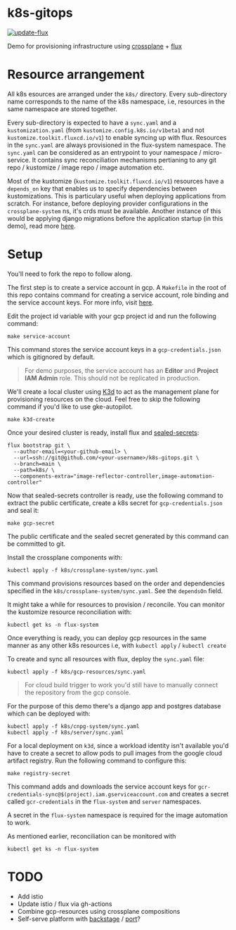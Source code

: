 # k8s-gitops

[![update-flux](https://github.com/vedantthapa/k8s-gitops/workflows/update-flux/badge.svg)](https://github.com/vedantthapa/k8s-gitops/actions)

Demo for provisioning infrastructure using [crossplane](https://docs.crossplane.io/) + [flux](https://fluxcd.io/flux/)

# Resource arrangement

All k8s esources are arranged under the `k8s/` directory. Every sub-directory name corresponds to the name of the k8s namespace, i.e, resources in the same namespace are stored together.

Every sub-directory is expected to have a `sync.yaml` and a `kustomization.yaml` (from `kustomize.config.k8s.io/v1beta1` and not `kustomize.toolkit.fluxcd.io/v1`) to enable syncing up with flux. Resources in the `sync.yaml` are always provisioned in the flux-system namespace. The `sync.yaml` can be considered as an entrypoint to your namespace / micro-service. It contains sync reconciliation mechanisms pertianing to any git repo / kustomize / image repo / image automation etc.

Most of the kustomize (`kustomize.toolkit.fluxcd.io/v1`) resources have a `depends_on` key that enables us to specify dependencies between kustomizations. This is particulary useful when deploying applications from scratch. For instance, before deploying provider configurations in the `crossplane-system` ns, it's crds must be available. Another instance of this would be applying django migrations before the application startup (in this demo), read more [here](https://fluxcd.io/flux/use-cases/running-jobs/).

# Setup

You'll need to fork the repo to follow along.

The first step is to create a service account in gcp. A `Makefile` in the root of this repo contains command for creating a service account, role binding and the service account keys. For more info, visit [here](https://docs.crossplane.io/v1.13/getting-started/provider-gcp/#create-a-kubernetes-secret-for-gcphttps://docs.crossplane.io/v1.13/getting-started/provider-gcp/#create-a-kubernetes-secret-for-gcp).

Edit the project id variable with your gcp project id and run the following command:

```
make service-account
```

This command stores the service account keys in a `gcp-credentials.json` which is gitignored by default.

> For demo purposes, the service account has an **Editor** and **Project IAM Admin** role. This should not be replicated in production.

We'll create a local cluster using [K3d](https://k3d.io/v5.4.1/) to act as the management plane for provisioning resources on the cloud. Feel free to skip the following command if you'd like to use gke-autopilot.

```
make k3d-create
```

Once your desired cluster is ready, install flux and [sealed-secrets](https://github.com/bitnami-labs/sealed-secrets):

```
flux bootstrap git \
  --author-email=<your-github-email> \
  --url=ssh://git@github.com/<your-username>/k8s-gitops.git \
  --branch=main \
  --path=k8s/ \
  --components-extra="image-reflector-controller,image-automation-controller"
```

Now that sealed-secrets controller is ready, use the following command to extract the public certificate, create a k8s secret for `gcp-credentials.json` and seal it:

```
make gcp-secret
```

The public certificate and the sealed secret generated by this command can be committed to git.

Install the crossplane components with:

```
kubectl apply -f k8s/crossplane-system/sync.yaml
```

This command provisions resources based on the order and dependencies specified in the `k8s/crossplane-system/sync.yaml`. See the `dependsOn` field.

It might take a while for resources to provision / reconcile. You can monitor the kustomize resource reconciliation with:

```
kubectl get ks -n flux-system
```

Once everything is ready, you can deploy gcp resources in the same manner as any other k8s resources i.e, with `kubectl apply` / `kubectl create`

To create and sync all resources with flux, deploy the `sync.yaml` file:

```
kubectl apply -f k8s/gcp-resources/sync.yaml
```

> For cloud build trigger to work you'd still have to manually connect the repository from the gcp console.

For the purpose of this demo there's a django app and postgres database which can be deployed with:

```
kubectl apply -f k8s/cnpg-system/sync.yaml
kubectl apply -f k8s/server/sync.yaml
```

For a local deployment on `k3d`, since a workload identity isn't available you'd have to create a secret to allow pods to pull images from the google cloud artifact registry. Run the following command to configure this:

```
make registry-secret
```

This command adds and downloads the service account keys for `gcr-credentials-sync@$(project).iam.gserviceaccount.com` and creates a secret called `gcr-credentials` in the `flux-system` and `server` namespaces.

A secret in the `flux-system` namespace is required for the image automation to work.

As mentioned earlier, reconciliation can be monitored with

```
kubectl get ks -n flux-system
```

# TODO

- Add istio
- Update istio / flux via gh-actions
- Combine gcp-resources using crossplane compositions
- Self-serve platform with [backstage](https://github.com/backstage/backstage) / [port](https://github.com/port-labs)?
